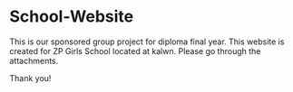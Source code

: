 # School-Website
This is our sponsored group project for diploma final year.
This website is created for ZP Girls School located at kalwn.
Please go through the attachments.

Thank you!
